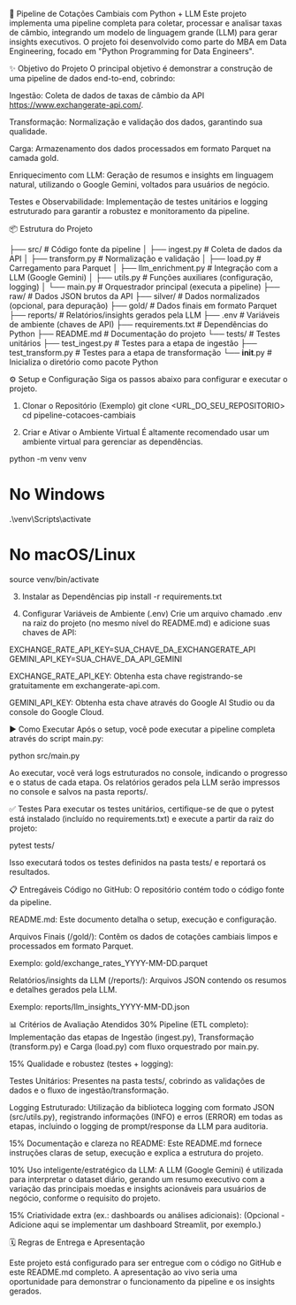 🚀 Pipeline de Cotações Cambiais com Python + LLM
Este projeto implementa uma pipeline completa para coletar, processar e analisar taxas de câmbio, integrando um modelo de linguagem grande (LLM) para gerar insights executivos. O projeto foi desenvolvido como parte do MBA em Data Engineering, focado em "Python Programming for Data Engineers".

✨ Objetivo do Projeto
O principal objetivo é demonstrar a construção de uma pipeline de dados end-to-end, cobrindo:

Ingestão: Coleta de dados de taxas de câmbio da API https://www.exchangerate-api.com/.

Transformação: Normalização e validação dos dados, garantindo sua qualidade.

Carga: Armazenamento dos dados processados em formato Parquet na camada gold.

Enriquecimento com LLM: Geração de resumos e insights em linguagem natural, utilizando o Google Gemini, voltados para usuários de negócio.

Testes e Observabilidade: Implementação de testes unitários e logging estruturado para garantir a robustez e monitoramento da pipeline.

📦 Estrutura do Projeto


├── src/                      # Código fonte da pipeline
│   ├── ingest.py             # Coleta de dados da API
│   ├── transform.py          # Normalização e validação
│   ├── load.py               # Carregamento para Parquet
│   ├── llm_enrichment.py     # Integração com a LLM (Google Gemini)
│   ├── utils.py              # Funções auxiliares (configuração, logging)
│   └── main.py               # Orquestrador principal (executa a pipeline)
├── raw/                      # Dados JSON brutos da API
├── silver/                   # Dados normalizados (opcional, para depuração)
├── gold/                     # Dados finais em formato Parquet
├── reports/                  # Relatórios/insights gerados pela LLM
├── .env                      # Variáveis de ambiente (chaves de API)
├── requirements.txt          # Dependências do Python
├── README.md                 # Documentação do projeto
└── tests/                    # Testes unitários
    ├── test_ingest.py        # Testes para a etapa de ingestão
    ├── test_transform.py     # Testes para a etapa de transformação
    └── __init__.py           # Inicializa o diretório como pacote Python


    

⚙️ Setup e Configuração
Siga os passos abaixo para configurar e executar o projeto.

1. Clonar o Repositório (Exemplo)
git clone <URL_DO_SEU_REPOSITORIO>
cd pipeline-cotacoes-cambiais

2. Criar e Ativar o Ambiente Virtual
É altamente recomendado usar um ambiente virtual para gerenciar as dependências.

python -m venv venv
# No Windows
.\venv\Scripts\activate
# No macOS/Linux
source venv/bin/activate

3. Instalar as Dependências
pip install -r requirements.txt

4. Configurar Variáveis de Ambiente (.env)
Crie um arquivo chamado .env na raiz do projeto (no mesmo nível do README.md) e adicione suas chaves de API:

EXCHANGE_RATE_API_KEY=SUA_CHAVE_DA_EXCHANGERATE_API
GEMINI_API_KEY=SUA_CHAVE_DA_API_GEMINI

EXCHANGE_RATE_API_KEY: Obtenha esta chave registrando-se gratuitamente em exchangerate-api.com.

GEMINI_API_KEY: Obtenha esta chave através do Google AI Studio ou da console do Google Cloud.

▶️ Como Executar
Após o setup, você pode executar a pipeline completa através do script main.py:

python src/main.py

Ao executar, você verá logs estruturados no console, indicando o progresso e o status de cada etapa. Os relatórios gerados pela LLM serão impressos no console e salvos na pasta reports/.

✅ Testes
Para executar os testes unitários, certifique-se de que o pytest está instalado (incluído no requirements.txt) e execute a partir da raiz do projeto:

pytest tests/

Isso executará todos os testes definidos na pasta tests/ e reportará os resultados.

📋 Entregáveis
Código no GitHub: O repositório contém todo o código fonte da pipeline.

README.md: Este documento detalha o setup, execução e configuração.

Arquivos Finais (/gold/): Contêm os dados de cotações cambiais limpos e processados em formato Parquet.

Exemplo: gold/exchange_rates_YYYY-MM-DD.parquet

Relatórios/insights da LLM (/reports/): Arquivos JSON contendo os resumos e detalhes gerados pela LLM.

Exemplo: reports/llm_insights_YYYY-MM-DD.json

📊 Critérios de Avaliação Atendidos
30% Pipeline (ETL completo): Implementação das etapas de Ingestão (ingest.py), Transformação (transform.py) e Carga (load.py) com fluxo orquestrado por main.py.

15% Qualidade e robustez (testes + logging):

Testes Unitários: Presentes na pasta tests/, cobrindo as validações de dados e o fluxo de ingestão/transformação.

Logging Estruturado: Utilização da biblioteca logging com formato JSON (src/utils.py), registrando informações (INFO) e erros (ERROR) em todas as etapas, incluindo o logging de prompt/response da LLM para auditoria.

15% Documentação e clareza no README: Este README.md fornece instruções claras de setup, execução e explica a estrutura do projeto.

10% Uso inteligente/estratégico da LLM: A LLM (Google Gemini) é utilizada para interpretar o dataset diário, gerando um resumo executivo com a variação das principais moedas e insights acionáveis para usuários de negócio, conforme o requisito do projeto.

15% Criatividade extra (ex.: dashboards ou análises adicionais): (Opcional - Adicione aqui se implementar um dashboard Streamlit, por exemplo.)

🗓️ Regras de Entrega e Apresentação

Este projeto está configurado para ser entregue com o código no GitHub e este README.md completo. A apresentação ao vivo seria uma oportunidade para demonstrar o funcionamento da pipeline e os insights gerados.

